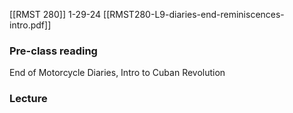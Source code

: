 [[RMST 280]]
1-29-24
[[RMST280-L9-diaries-end-reminiscences-intro.pdf]]
### Pre-class reading
End of Motorcycle Diaries, Intro to Cuban Revolution
### Lecture
